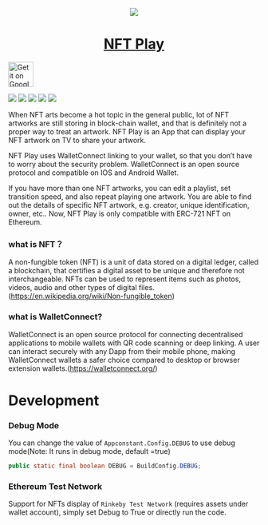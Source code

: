 [<div align=center>![](https://ipfs.io/ipfs/bafkreibrwpjo5hj2c6ufjimayrvhph7isn5zp4q3uwm52t4wi7gvb3zazm)](https://www.nftplay.net) 
<div align=center> <a href='https://www.nftplay.nety'> <h1>NFT Play</h1> </a>
 
<div align=left>
<a href='https://play.google.com/store/apps/details?id=com.yindantech.nftplay'><img alt='Get it on Google Play' src='https://play.google.com/intl/en_us/badges/images/generic/en_badge_web_generic.png' height="50px"/></a>
 
 
![](https://play-lh.googleusercontent.com/opvrFymPl-MmcCquwdaKejP8QQMBrnAsYGJDWu1JEqqSMBsQdPn00Cf9RVZ3CbauTw=w720-h310-rw) 
![](https://play-lh.googleusercontent.com/qqL4wV_nnwff-XzcWxqfqcjlCbXuHHFc1z9If_z0DUPKN4leWK_RwDTqK_w1cG5YN8Xm=w720-h310-rw)
![](https://play-lh.googleusercontent.com/I7IWHBh1e0ulsH4AGOQiXqAENBH0ahfTIyMh6BKotNrO6TsZ_pffbSBpigNCy7BCx_gV=w720-h310-rw)
![](https://play-lh.googleusercontent.com/j12WosiUcOU9K0oijNlF8LrLsIf1gEAL1UG2LnMUAOdmw7DlnhbNFVTR79wC4-mLzik=w720-h310-rw)
![](https://play-lh.googleusercontent.com/J4N4tWQnHurWixL3ErZr-PF9gHtPVmKK6818HUyZecJSqbO4DC0Z-uh7UGpLK5_Lrg=w720-h310-rw)

 

When NFT arts become a hot topic in the general public, lot of NFT artworks are still storing in block-chain wallet, and that is definitely not a proper way to treat an artwork. NFT Play is an App that can display your NFT artwork on TV to share your artwork.

NFT Play uses WalletConnect linking to your wallet, so that you don’t have to worry about the security problem. WalletConnect is an open source protocol and compatible on IOS and Android Wallet.

If you have more than one NFT artworks, you can edit a playlist, set transition speed, and also repeat playing one artwork. You are able to find out the details of specific NFT artwork, e.g. creator, unique identification, owner, etc.. Now, NFT Play is only compatible with ERC-721 NFT on Ethereum.

### what is NFT？
A non-fungible token (NFT) is a unit of data stored on a digital ledger, called a blockchain, that certifies a digital asset to be unique and therefore not interchangeable. NFTs can be used to represent items such as photos, videos, audio and other types of digital files.(https://en.wikipedia.org/wiki/Non-fungible_token)

### what is WalletConnect?
WalletConnect is an open source protocol for connecting decentralised applications to mobile wallets with QR code scanning or deep linking. A user can interact securely with any Dapp from their mobile phone, making WalletConnect wallets a safer choice compared to desktop or browser extension wallets.(https://walletconnect.org/)

 # Development
 ### Debug Mode
 You can change the value of `Appconstant.Config.DEBUG` to use debug mode(Note: It runs in debug mode, default =true)
 ```java
 public static final boolean DEBUG = BuildConfig.DEBUG;
 ```
 ### Ethereum Test Network
 Support for NFTs display of `Rinkeby Test Network` (requires assets under wallet account), simply set Debug to True or directly run the code.
 
 
